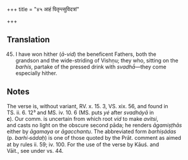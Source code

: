 +++
title = "४५ आहं पितृन्त्सुविदत्रां"

+++
## Translation
45. I have won hither (*ā-vid*) the beneficent Fathers, both the  
grandson and the wide-striding of Vishṇu; they who, sitting on the  
*barhís*, partake of the pressed drink with *svadhā́*—they come  
especially hither.

## Notes
The verse is, without variant, RV. x. 15. 3, VS. xix. 56, and found in  
TS. ii. 6. 12³ and MS. iv. 10. 6 (MS. puts *yé* after *svadháyā* in  
**c**). Our comm. is uncertain from which root *vid* to make *avitsi*,  
and casts no light on the obscure second pāda; he renders *āgamiṣṭhās*  
either by *āgamaya* or *āgacchantu*. The abbreviated form *barhiṣádas*  
(p. *barhi॰sádaḥ*) is one of those quoted by the Prāt. comment as aimed  
at by rules ii. 59; iv. 100. For the use of the verse by Kāuś. and  
Vāit., see under vs. 44.
